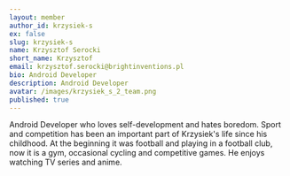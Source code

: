 ```yaml
---
layout: member
author_id: krzysiek-s
ex: false
slug: krzysiek-s
name: Krzysztof Serocki
short_name: Krzysztof
email: krzysztof.serocki@brightinventions.pl
bio: Android Developer
description: Android Developer
avatar: /images/krzysiek_s_2_team.png
published: true
---
```

Android Developer who loves self-development and hates boredom. Sport and competition has been an important part of Krzysiek's life since his childhood. At the beginning it was football and playing in a football club, now it is a gym, occasional cycling and competitive games. He enjoys watching TV series and anime.